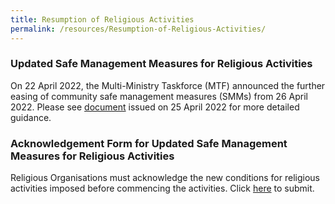 ```yaml
---
title: Resumption of Religious Activities
permalink: /resources/Resumption-of-Religious-Activities/
---
```

### Updated Safe Management Measures for Religious Activities

On 22 April 2022, the Multi-Ministry Taskforce (MTF) announced the further easing of community safe management measures (SMMs) from 26 April 2022. Please see [document](/files/FurtherEasingofSMMsforReligiousActivities(25Apr2022).pdf) issued on 25 April 2022 for more detailed guidance.

### Acknowledgement Form for Updated Safe Management Measures for Religious Activities 

Religious Organisations must acknowledge the new conditions for religious activities imposed before commencing the activities. Click [here](https://form.gov.sg/6264d02819e9a20012f4713d) to submit.